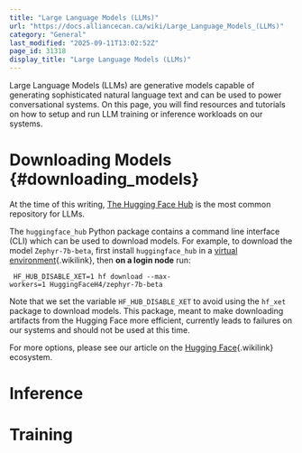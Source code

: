 ```yaml
---
title: "Large Language Models (LLMs)"
url: "https://docs.alliancecan.ca/wiki/Large_Language_Models_(LLMs)"
category: "General"
last_modified: "2025-09-11T13:02:52Z"
page_id: 31318
display_title: "Large Language Models (LLMs)"
---
```


Large Language Models (LLMs) are generative models capable of generating sophisticated natural language text and can be used to power conversational systems. On this page, you will find resources and tutorials on how to setup and run LLM training or inference workloads on our systems.

# Downloading Models {#downloading_models}

At the time of this writing, [The Hugging Face Hub](https://huggingface.co/models) is the most common repository for LLMs.

The `huggingface_hub` Python package contains a command line interface (CLI) which can be used to download models. For example, to download the model `Zephyr-7b-beta`, first install `huggingface_hub` in a [virtual environment](https://docs.alliancecan.ca/Virtualenv "virtual environment"){.wikilink}, then **on a login node** run:

` HF_HUB_DISABLE_XET=1 hf download --max-workers=1 HuggingFaceH4/zephyr-7b-beta`

Note that we set the variable `HF_HUB_DISABLE_XET` to avoid using the `hf_xet` package to download models. This package, meant to make downloading artifacts from the Hugging Face more efficient, currently leads to failures on our systems and should not be used at this time.

For more options, please see our article on the [Hugging Face](https://docs.alliancecan.ca/Huggingface "Hugging Face"){.wikilink} ecosystem.

# Inference

# Training
